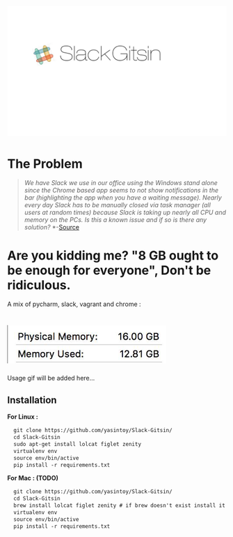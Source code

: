 # ![SlackGitsin](screen_shots/logo.jpg)

The Problem
=================

> *We have Slack we use in our office using the Windows stand alone since the Chrome based app seems to not show notifications in the bar (highlighting the app when you have a waiting message).*
> *Nearly every day Slack has to be manually closed via task manager (all users at random times) because Slack is taking up nearly all CPU and memory on the PCs.*
> *Is this a known issue and if so is there any solution?*
> *-[Source](https://www.reddit.com/r/Slack/comments/3fy494/slack_taking_up_a_lot_of_system_resources/)

Are you kidding me? "8 GB ought to be enough for everyone", Don't be ridiculous.
=============================================================
A mix of pycharm, slack, vagrant and chrome : 
# ![](screen_shots/marcosmemory.jpg)


Usage gif will be added here...

## Installation
**For Linux :**
```
  git clone https://github.com/yasintoy/Slack-Gitsin/
  cd Slack-Gitsin
  sudo apt-get install lolcat figlet zenity
  virtualenv env
  source env/bin/active
  pip install -r requirements.txt 

```

**For Mac : (TODO)** 
```
  git clone https://github.com/yasintoy/Slack-Gitsin/
  cd Slack-Gitsin
  brew install lolcat figlet zenity # if brew doesn't exist install it
  virtualenv env
  source env/bin/active
  pip install -r requirements.txt 

```


      


